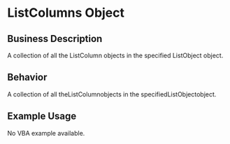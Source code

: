 # ListColumns Object

## Business Description
A collection of all the ListColumn objects in the specified ListObject object.

## Behavior
A collection of all theListColumnobjects in the specifiedListObjectobject.

## Example Usage
No VBA example available.